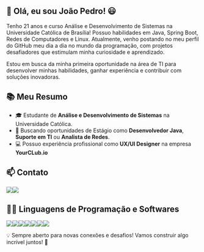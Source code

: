 ## 👋 Olá, eu sou João Pedro! 😃

Tenho 21 anos e curso Análise e Desenvolvimento de Sistemas na Universidade Católica de Brasília! Possuo habilidades em Java, Spring Boot, Redes de Computadores e Linux. Atualmente, venho postando no meu perfil do GitHub meu dia a dia no mundo da programação, com projetos desafiadores que estimulam minha curiosidade e aprendizado.

Estou em busca da minha primeira oportunidade na área de TI para desenvolver minhas habilidades, ganhar experiência e contribuir com soluções inovadoras.

## 📚 Meu Resumo
- 🎓 Estudante de **Análise e Desenvolvimento de Sistemas** na Universidade Católica.
- 💼 Buscando oportunidades de Estágio como **Desenvolvedor Java**, **Suporte em TI** ou **Analista de Redes**.
- 💻 Possuo experiência profissional como **UX/UI Designer** na empresa **YourCLub.io**

## 📫 Contato
<a href="joao.pedrost2004@gmail.com"><img src="https://img.shields.io/badge/Gmail-D14836?style=for-the-badge&logo=gmail&logoColor=white"></a><a href="https://www.linkedin.com/in/jo%C3%A3o-pedro-soares-torres-101a532b4/"><img src="https://img.shields.io/badge/LinkedIn-0077B5?style=for-the-badge&logo=linkedin&logoColor=white"></a>

## 👨‍💻 Linguagens de Programação e Softwares
<img src="https://img.shields.io/badge/java-%23ED8B00.svg?style=for-the-badge&logo=openjdk&logoColor=white"><img src="https://img.shields.io/badge/Python-FFD43B?style=for-the-badge&logo=python&logoColor=blue"><img src="https://img.shields.io/badge/Spring-6DB33F?style=for-the-badge&logo=spring&logoColor=white"><img src="https://img.shields.io/badge/Figma-F24E1E?style=for-the-badge&logo=figma&logoColor=white"><img src="https://img.shields.io/badge/Linux-FCC624?style=for-the-badge&logo=linux&logoColor=black"><img src="https://img.shields.io/badge/Eclipse-2C2255?style=for-the-badge&logo=eclipse&logoColor=white"><img src="https://img.shields.io/badge/Visual_Studio_Code-0078D4?style=for-the-badge&logo=visual%20studio%20code&logoColor=white"><img src="">

💡 Sempre aberto para novas conexões e desafios! Vamos construir algo incrível juntos! 🚀
